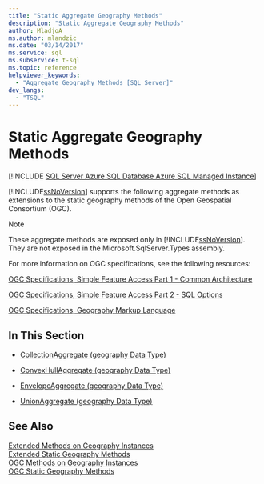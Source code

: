```yaml
---
title: "Static Aggregate Geography Methods"
description: "Static Aggregate Geography Methods"
author: MladjoA
ms.author: mlandzic
ms.date: "03/14/2017"
ms.service: sql
ms.subservice: t-sql
ms.topic: reference
helpviewer_keywords:
  - "Aggregate Geography Methods [SQL Server]"
dev_langs:
  - "TSQL"
---
```

# Static Aggregate Geography Methods
[!INCLUDE [SQL Server Azure SQL Database Azure SQL Managed Instance](../../includes/applies-to-version/sql-asdb-asdbmi.md)]

  [!INCLUDE[ssNoVersion](../../includes/ssnoversion-md.md)] supports the following aggregate methods as extensions to the static geography methods of the Open Geospatial Consortium (OGC).  
  
> [!NOTE]  
>  These aggregate methods are exposed only in [!INCLUDE[ssNoVersion](../../includes/ssnoversion-md.md)]. They are not exposed in the Microsoft.SqlServer.Types assembly.  
  
 For more information on OGC specifications, see the following resources:  
  
 [OGC Specifications, Simple Feature Access Part 1 - Common Architecture](https://go.microsoft.com/fwlink/?LinkId=93627)  
  
 [OGC Specifications, Simple Feature Access Part 2 - SQL Options](https://go.microsoft.com/fwlink/?LinkId=93628)  
  
 [OGC Specifications, Geography Markup Language](https://go.microsoft.com/fwlink/?LinkId=93629)  
  
## In This Section  
  
-   [CollectionAggregate &#40;geography Data Type&#41;](../../t-sql/spatial-geography/collectionaggregate-geography-data-type.md)  
  
-   [ConvexHullAggregate &#40;geography Data Type&#41;](../../t-sql/spatial-geography/convexhullaggregate-geography-data-type.md)  
  
-   [EnvelopeAggregate &#40;geography Data Type&#41;](../../t-sql/spatial-geography/envelopeaggregate-geography-data-type.md)  
  
-   [UnionAggregate &#40;geography Data Type&#41;](../../t-sql/spatial-geography/unionaggregate-geography-data-type.md)  
  
## See Also  
 [Extended Methods on Geography Instances](../../t-sql/spatial-geography/extended-methods-on-geography-instances.md)   
 [Extended Static Geography Methods](../../t-sql/spatial-geography/extended-static-geography-methods.md)   
 [OGC Methods on Geography Instances](../../t-sql/spatial-geography/ogc-methods-on-geography-instances.md)   
 [OGC Static Geography Methods](../../t-sql/spatial-geography/ogc-static-geography-methods.md)  
  
  

